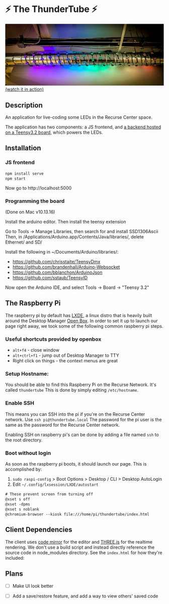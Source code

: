 # ⚡ The ThunderTube ⚡

[![](./thumb.jpg)](https://www.youtube.com/watch?v=gyQX5rhEqEg)
[(watch it in action)](https://www.youtube.com/watch?v=gyQX5rhEqEg)

## Description
An application for live-coding some LEDs in the Recurse Center space.

The application has two components: a JS frontend, and [a backend hosted on a Teensy3.2 board](https://github.com/maxdee/ledriver), which powers the LEDs.

## Installation
### JS frontend
```
npm install serve
npm start
```
 Now go to http://localhost:5000

### Programming the board
(Done on Mac v10.13.16)

Install the arduino editor. Then install the teensy extension

Go to Tools → Manage Libraries, then search for and install SSD1306Ascii
Then, in /Applications/Arduino.app/Contents/Java/libraries/, delete Ethernet/ and SD/

Install the following in ~/Documents/Arduino/libraries/:
* https://github.com/chrisstaite/TeensyDmx
* https://github.com/brandenhall/Arduino-Websocket
* https://github.com/bblanchon/ArduinoJson
* https://github.com/sstaub/TeensyID

Now open the Arduino IDE, and select Tools → Board → "Teensy 3.2"


## The Raspberry Pi

The raspberry pi by default has [LXDE](http://lxde.org), a linux distro that is heavily built around the Desktop Manager [Open Box](http://openbox.org/wiki/Main_Page). In order to set it up to launch our page right away, we took some of the following common raspberry pi steps.

### Useful shortcuts provided by openbox

* `alt+f4` - close window
* `alt+ctrl+f1` - jump out of Desktop Manager to TTY
* Right click on things - the context menus are great

### Setup Hostname:
You should be able to find this Raspberry Pi on the Recurse Network. It's called `thundertube` This is done by simply editing `/etc/hostname`.

### Enable SSH
This means you can SSH into the pi if you're on the Recurse Center network. Use `ssh pi@thundertube.local` The password for the pi user is the same as the password for the Recurse Center network.

Enabling SSH on raspberry pi's can be done by adding a file named `ssh` to the root directory.

### Boot without login
As soon as the raspberry pi boots, it should launch our page. This is accomplished by:

1. `sudo raspi-config` > Boot Options > Desktop / CLI > Desktop AutoLogin
2. Edit `~/.config/lxsession/LXDE/autostart`

```
# These prevent screen from turning off
@xset s off
@xset -dpms
@xset s noblank
@chromium-browser --kiosk file:///home/pi/thundertube/index.html
```

## Client Dependencies

The client uses [code mirror](https://codemirror.net/) for the editor and [THREE.js](https://threejs.org/) for the realtime rendering. We don't use a build script and instead directly reference the source code in node_modules directory. See the `index.html` for how they're included:
  
## Plans

- [ ] Make UI look better
- [ ] Add a save/restore feature, and add a way to view others' saved code

